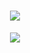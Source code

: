 <h1 align="center"> <a href="https://sunguoqi.com/"> <img src="https://readme-typing-svg.herokuapp.com/?诺诺祝您今天愉快!&center=true&size=27"> </a> </h1>
<div align="center">
  <img src="https://metrics.lecoq.io/promisies?template=classic&base=header%2C%20activity%2C%20community%2C%20repositories%2C%20metadata&base.indepth=false&base.hireable=false&base.skip=false&config.timezone=Etc%2FGMT-8)"> </div>

